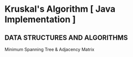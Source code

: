 # Kruskal's Algorithm [ Java Implementation ]
## DATA STRUCTURES AND ALGORITHMS
Minimum Spanning Tree &amp; Adjacency Matrix


